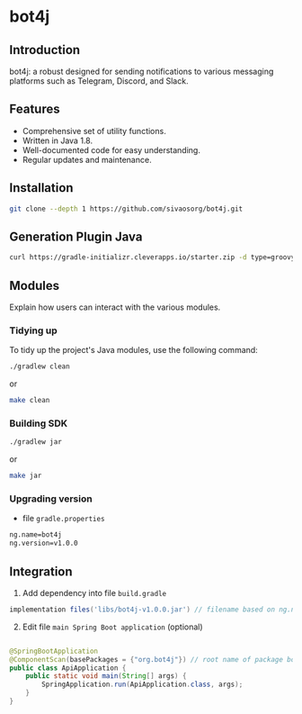 # bot4j

## Introduction

bot4j: a robust designed for sending notifications to various messaging platforms such as Telegram, Discord, and Slack.

## Features

- Comprehensive set of utility functions.
- Written in Java 1.8.
- Well-documented code for easy understanding.
- Regular updates and maintenance.

## Installation

```bash
git clone --depth 1 https://github.com/sivaosorg/bot4j.git
```

## Generation Plugin Java

```bash
curl https://gradle-initializr.cleverapps.io/starter.zip -d type=groovy-gradle-plugin  -d testFramework=testng -d projectName=bot4j -o bot4j.zip
```

## Modules

Explain how users can interact with the various modules.

### Tidying up

To tidy up the project's Java modules, use the following command:

```bash
./gradlew clean
```

or

```bash
make clean
```

### Building SDK

```bash
./gradlew jar
```

or

```bash
make jar
```

### Upgrading version

- file `gradle.properties`

```sh
ng.name=bot4j
ng.version=v1.0.0
```

## Integration

1. Add dependency into file `build.gradle`

```gradle
implementation files('libs/bot4j-v1.0.0.jar') // filename based on ng.name and ng.version
```

2. Edit file `main Spring Boot application` (optional)

```java

@SpringBootApplication
@ComponentScan(basePackages = {"org.bot4j"}) // root name of package bot4j
public class ApiApplication {
    public static void main(String[] args) {
        SpringApplication.run(ApiApplication.class, args);
    }
}
```
